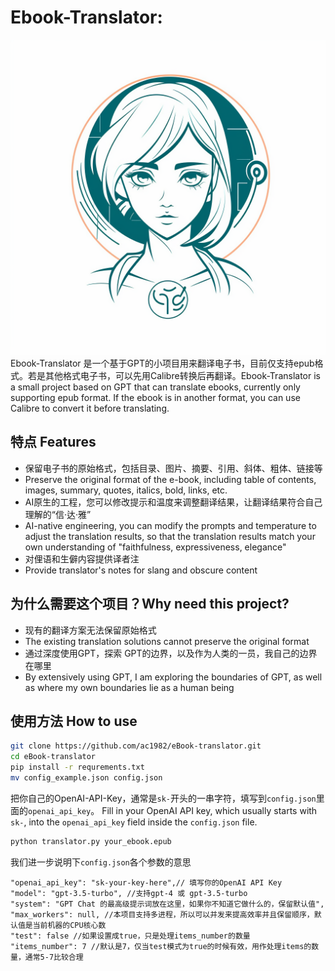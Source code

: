 # Ebook-Translator: 
![eBook-GPT-Translator Logo](./logo.png)
Ebook-Translator 是一个基于GPT的小项目用来翻译电子书，目前仅支持epub格式。若是其他格式电子书，可以先用Calibre转换后再翻译。Ebook-Translator is a small project based on GPT that can translate ebooks, currently only supporting epub format. If the ebook is in another format, you can use Calibre to convert it before translating.

## 特点 Features

- 保留电子书的原始格式，包括目录、图片、摘要、引用、斜体、粗体、链接等
- Preserve the original format of the e-book, including table of contents, images, summary, quotes, italics, bold, links, etc.
- AI原生的工程，您可以修改提示和温度来调整翻译结果，让翻译结果符合自己理解的“信·达·雅”
- AI-native engineering, you can modify the prompts and temperature to adjust the translation results, so that the translation results match your own understanding of "faithfulness, expressiveness, elegance"
- 对俚语和生僻内容提供译者注
- Provide translator's notes for slang and obscure content


## 为什么需要这个项目？Why need this project?
- 现有的翻译方案无法保留原始格式
- The existing translation solutions cannot preserve the original format
- 通过深度使用GPT，探索 GPT的边界，以及作为人类的一员，我自己的边界在哪里
- By extensively using GPT, I am exploring the boundaries of GPT, as well as where my own boundaries lie as a human being

## 使用方法 How to use
```bash
git clone https://github.com/ac1982/eBook-translator.git
cd eBook-translator
pip install -r requrements.txt
mv config_example.json config.json
```
把你自己的OpenAI-API-Key，通常是```sk-```开头的一串字符，填写到```config.json```里面的```openai_api_key```。
Fill in your OpenAI API key, which usually starts with ```sk-```, into the ```openai_api_key``` field inside the ```config.json``` file.
```bash
python translator.py your_ebook.epub
```
我们进一步说明下```config.json```各个参数的意思
```
"openai_api_key": "sk-your-key-here",// 填写你的OpenAI API Key
"model": "gpt-3.5-turbo", //支持gpt-4 或 gpt-3.5-turbo
"system": "GPT Chat 的最高级提示词放在这里，如果你不知道它做什么的，保留默认值",
"max_workers": null, //本项目支持多进程，所以可以并发来提高效率并且保留顺序，默认值是当前机器的CPU核心数
"test": false //如果设置成true，只是处理items_number的数量
"items_number": 7 //默认是7，仅当test模式为true的时候有效，用作处理items的数量，通常5-7比较合理
```